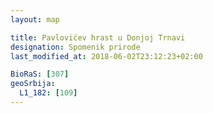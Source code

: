 ```yaml
---
layout: map

title: Pavlovićev hrast u Donjoj Trnavi
designation: Spomenik prirode
last_modified_at: 2018-06-02T23:12:23+02:00

BioRaS: [307]
geoSrbija:
  L1_182: [109]
---
```

